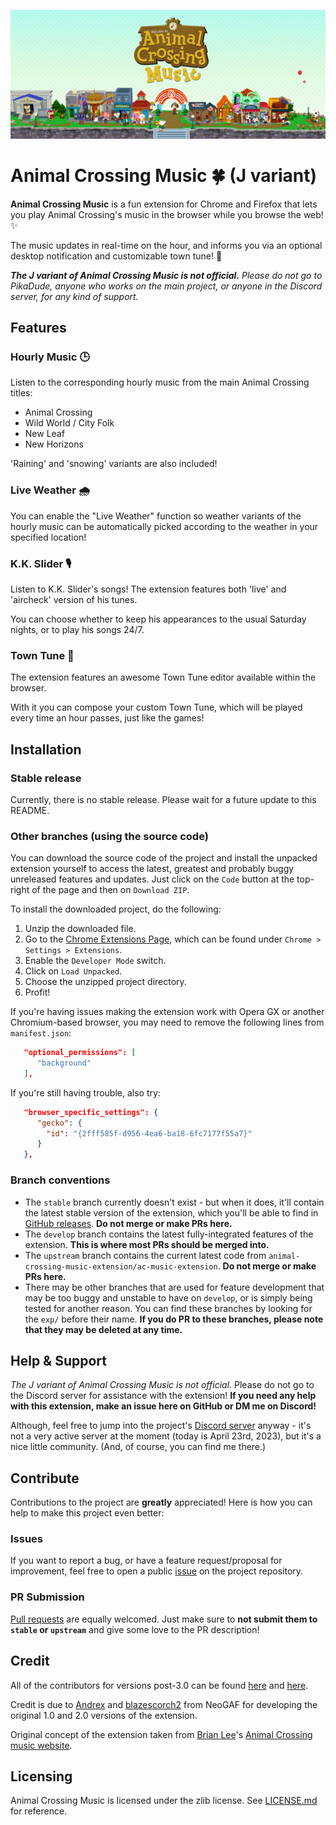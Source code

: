![Project Banner](docs/banner.png)

# Animal Crossing Music 🍀 (J variant)

**Animal Crossing Music** is a fun extension for Chrome and Firefox that lets you play Animal Crossing's music in the browser while you browse the web! ✨

The music updates in real-time on the hour, and informs you via an optional desktop notification and customizable town tune! 🌱

***The J variant of Animal Crossing Music is not official.** Please do not go to PikaDude, anyone who works on the main project, or anyone in the Discord server, for any kind of support.*

## Features
### Hourly Music 🕒
Listen to the corresponding hourly music from the main Animal Crossing titles:
  - Animal Crossing
  - Wild World / City Folk
  - New Leaf
  - New Horizons

'Raining' and 'snowing' variants are also included!

### Live Weather 🌧
You can enable the "Live Weather" function so weather variants of the hourly music can be automatically picked according to the weather in your specified location!

### K.K. Slider 🎙
Listen to K.K. Slider's songs! The extension features both 'live' and 'aircheck' version of his tunes.

You can choose whether to keep his appearances to the usual Saturday nights, or to play his songs 24/7.

### Town Tune 🎵
The extension features an awesome Town Tune editor available within the browser.

With it you can compose your custom Town Tune, which will be played every time an hour passes, just like the games!

## Installation
### Stable release
Currently, there is no stable release. Please wait for a future update to this README.

### Other branches (using the source code)
You can download the source code of the project and install the unpacked extension yourself to access the latest, greatest and probably buggy unreleased features and updates. Just click on the `Code` button at the top-right of the page and then on `Download ZIP`.

To install the downloaded project, do the following:
1. Unzip the downloaded file.
2. Go to the [Chrome Extensions Page](chrome://extensions/), which can be found under `Chrome > Settings > Extensions`.
3. Enable the `Developer Mode` switch.
4. Click on `Load Unpacked`.
5. Choose the unzipped project directory.
6. Profit!

If you're having issues making the extension work with Opera GX or another Chromium-based browser, you may need to remove the following lines from `manifest.json`:
```json
   "optional_permissions": [
      "background"
   ],
```

If you're still having trouble, also try:
```json
   "browser_specific_settings": {
      "gecko": {
        "id": "{2fff585f-d956-4ea6-ba18-6fc7177f55a7}"
      }
   },
```

### Branch conventions
- The `stable` branch currently doesn't exist - but when it does, it'll contain the latest stable version of the extension, which you'll be able to find in [GitHub releases](https://github.com/jbmagination/ac-music-extension-j/releases/latest). **Do not merge or make PRs here.**
- The `develop` branch contains the latest fully-integrated features of the extension. **This is where most PRs should be merged into.**
- The `upstream` branch contains the current latest code from `animal-crossing-music-extension/ac-music-extension`. **Do not merge or make PRs here.**
- There may be other branches that are used for feature development that may be too buggy and unstable to have on `develop`, or is simply being tested for another reason. You can find these branches by looking for the `exp/` before their name. **If you do PR to these branches, please note that they may be deleted at any time.**

## Help & Support
*The J variant of Animal Crossing Music is not official.* Please do not go to the Discord server for assistance with the extension! **If you need any help with this extension, make an issue here on GitHub or DM me on Discord!**

Although, feel free to jump into the project's [Discord server](https://discord.gg/4FMrEF8) anyway - it's not a very active server at the moment (today is April 23rd, 2023), but it's a nice little community. (And, of course, you can find me there.)

## Contribute
Contributions to the project are **greatly** appreciated! Here is how you can help to make this project even better:

### Issues
If you want to report a bug, or have a feature request/proposal for improvement, feel free to open a public [issue](https://github.com/jbmagination/ac-music-extension-j/issues) on the project repository.

### PR Submission
[Pull requests](https://github.com/jbmagination/ac-music-extension-j/pulls) are equally welcomed. Just make sure to **not submit them to `stable` or `upstream`** and give some love to the PR description!

## Credit
All of the contributors for versions post-3.0 can be found [here](https://github.com/animal-crossing-music-extension/ac-music-extension/graphs/contributors) and [here](https://github.com/jbmagination/ac-music-extension-j/graphs/contributors).

Credit is due to [Andrex](https://www.neogaf.com/members/andrex.20593/) and [blazescorch2](https://www.neogaf.com/members/blazescorch2.142800/) from NeoGAF for developing the original 1.0 and 2.0 versions of the extension.

Original concept of the extension taken from [Brian Lee](https://b-lee.net/)'s [Animal Crossing music website](https://tane.us/ac/).

## Licensing
Animal Crossing Music is licensed under the zlib license. See [LICENSE.md](./LICENSE.md) for reference.
